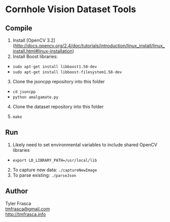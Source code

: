 # Cornhole Vision Dataset Tools

## Compile
1. Install [OpenCV 3.2] (http://docs.opencv.org/2.4/doc/tutorials/introduction/linux_install/linux_install.html#linux-installation)
2. Install Boost libraries:
 * `sudo apt-get install libboost1.58-dev`
 * `sudo apt-get install libboost-filesystem1.58-dev`

3. Clone the jsoncpp repository into this folder
 * `cd jsoncpp`
 * `python amalgamate.py`
 
4. Clone the dataset repository into this folder

5. `make`

## Run
1. Likely need to set environmental variables to include shared OpenCV libraries
 * `export LD_LIBRARY_PATH=/usr/local/lib`
2. To capture new data: `./captureNewImage`
3. To parse existing: `./parseJson`

## Author

Tyler Frasca<br />
tmfrasca@gmail.com<br />
http://tmfrasca.info
